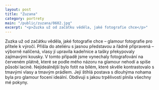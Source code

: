 ```yaml
---
layout: post
title: "Zuzana"
category: portrety
main: "/public/zuzana/0602.jpg"
excerpt: "<p>Zuzka už od začátku věděla, jaké fotografie chce</p>"
---
```

Zuzka už od začátku věděla, jaké fotografie chce – glamour fotografie pro přítele k výročí. Přišla do ateliéru s jasnou představou a řádně připravená – výborně nalíčená, vlasy jí upravila kadeřnice a tašky překypovaly zajímavými kousky. V tomto případě jsme vynechaly fotografování na červeném plátně, které se podle mého názoru na glamour nehodí a spíše působí lacině. Nejideálnější bylo fotit na bílém, které skvěle kontrastovalo s tmavými vlasy a tmavým prádlem. Její štíhlá postava s dlouhýma nohama byla pro glamour focení ideální. Obdivuji s jakou trpělivostí plnila všechny mé pokyny.
